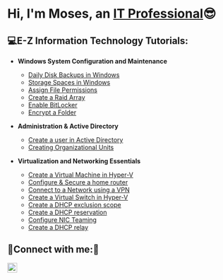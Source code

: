 <h1>Hi, I'm Moses, an <a href="https://www.linkedin.com/in/mosesestrada00/">IT Professional</a>😎</h1>

<h2>💻E-Z Information Technology Tutorials:</h2>

- <b>Windows System Configuration and Maintenance</b>
  - [Daily Disk Backups in Windows](https://github.com/mosesestrada/backup)
  - [Storage Spaces in Windows](https://github.com/mosesestrada/storagespaces)
  - [Assign File Permissions](https://github.com/mosesestrada/filepermissions)
  - [Create a Raid Array](https://github.com/mosesestrada/RaidArray)
  - [Enable BitLocker](https://github.com/mosesestrada/BitLocker)
  - [Encrypt a Folder](https://github.com/mosesestrada/fileencrypt)
  
- <b>Administration & Active Directory</b>
  - [Create a user in Active Directory](https://github.com/mosesestrada/useraccounts)
  - [Creating Organizational Units](https://github.com/mosesestrada/organizationalunits)
  

- <b>Virtualization and Networking Essentials</b>
  - [Create a Virtual Machine in Hyper-V](https://github.com/mosesestrada/Virtualmachine)
  - [Configure & Secure a home router](https://github.com/mosesestrada/homerouter)
  - [Connect to a Network using a VPN](https://github.com/mosesestrada/connectvpn)
  - [Create a Virtual Switch in Hyper-V](https://github.com/mosesestrada/virtualswitch)
  - [Create a DHCP exclusion scope](https://github.com/mosesestrada/ipexclusion)
  - [Create a DHCP reservation](https://github.com/mosesestrada/ipreservation)
  - [Configure NIC Teaming](https://github.com/mosesestrada/nicteaming)
  - [Create a DHCP relay](https://github.com/mosesestrada/dhcprelay)
  
<h2>🚨Connect with me:🚨</h2>


[<img align="left" alt="mosesestrada | LinkedIn" width="22px" src="https://cdn.jsdelivr.net/npm/simple-icons@v3/icons/linkedin.svg" />][linkedin]



[linkedin]: https://www.linkedin.com/in/mosesestrada00/

<!--

-->
